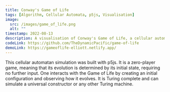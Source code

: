 ```yaml
---
title: Conway's Game of Life
tags: [Algorithm, Cellular Automata, p5js, Visualisation]
image:
  src: /images/game_of_life.png
  alt: ""
timestamp: 2022-08-13
description: A visualisation of Conway's Game of Life, a cellular automaton devised by the British mathematician John Horton Conway in 1970.
codeLink: https://github.com/TheDynamicPacific/game-of-life
demoLink: https://gameoflife-elliott.netlify.app/
---
```


This cellular automatan simulation was built with p5js. It is a zero-player game, meaning that its evolution is determined by its initial state, requiring no further input. One interacts with the Game of Life by creating an initial configuration and observing how it evolves. It is Turing complete and can simulate a universal constructor or any other Turing machine.
